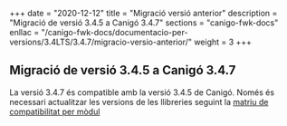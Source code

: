 +++
date        = "2020-12-12"
title       = "Migració versió anterior"
description = "Migració de versió 3.4.5 a Canigó 3.4.7"
sections    = "canigo-fwk-docs"
enllac		= "/canigo-fwk-docs/documentacio-per-versions/3.4LTS/3.4.7/migracio-versio-anterior/"
weight		= 3
+++

## Migració de versió 3.4.5 a Canigó 3.4.7

La versió 3.4.7 és compatible amb la versió 3.4.5 de Canigó. Només és necessari actualitzar les versions de les llibreries seguint la [matriu de compatibilitat per mòdul](/canigo-fwk-docs/documentacio-per-versions/3.4LTS/3.4.7/moduls/compatibilitat-per-modul/)